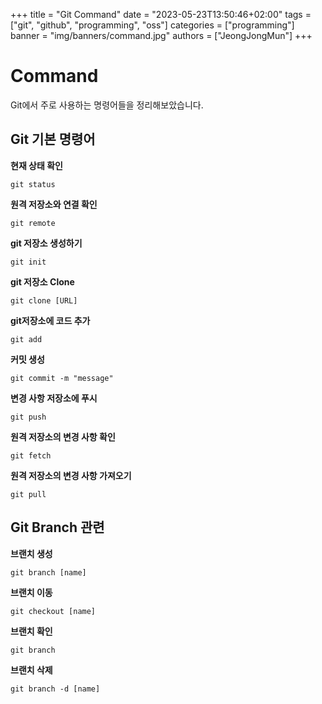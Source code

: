+++
title = "Git Command"
date = "2023-05-23T13:50:46+02:00"
tags = ["git", "github", "programming", "oss"]
categories = ["programming"]
banner = "img/banners/command.jpg"
authors = ["JeongJongMun"]
+++

# Command
Git에서 주로 사용하는 명령어들을 정리해보았습니다.  

## Git 기본 명령어

**현재 상태 확인**
```
git status
```

**원격 저장소와 연결 확인**
```
git remote
```

**git 저장소 생성하기**
```
git init
```

**git 저장소 Clone**
```
git clone [URL]
```

**git저장소에 코드 추가**
```
git add
```

**커밋 생성**
```
git commit -m "message"
```

**변경 사항 저장소에 푸시**
```
git push
```

**원격 저장소의 변경 사항 확인**
```
git fetch
```

**원격 저장소의 변경 사항 가져오기**
```
git pull
```


## Git Branch 관련

**브랜치 생성**
```
git branch [name]
```

**브랜치 이동**
```
git checkout [name]
```

**브랜치 확인**
```
git branch
```

**브랜치 삭제**
```
git branch -d [name]
```